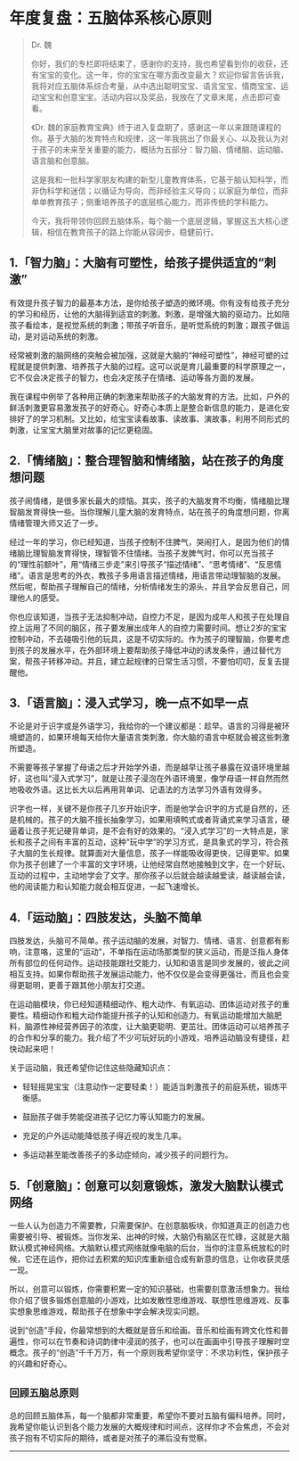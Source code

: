 # 年度复盘：五脑体系核心原则

> Dr. 魏
> 
> 你好，我们的专栏即将结束了，感谢你的支持，我也希望看到你的收获，还有宝宝的变化。这一年，你的宝宝在哪方面改变最大？欢迎你留言告诉我，我将对应五脑体系综合考量，从中选出聪明宝宝、语言宝宝、情商宝宝、运动宝宝和创意宝宝。活动内容以及奖品，我放在了文章末尾，点击即可查看。
> 
> 《Dr. 魏的家庭教育宝典》终于进入复盘期了，感谢这一年以来跟随课程的你。基于大脑的发育特点和规律，这一年我挑出了你最关心、以及我认为对于孩子的未来至关重要的能力，概括为五部分：智力脑、情绪脑、运动脑、语言脑和创意脑。
> 
> 这是我和一批科学家朋友构建的新型儿童教育体系，它基于脑认知科学，而非伪科学和迷信；以循证为导向，而非经验主义导向；以家庭为单位，而非单单教育孩子；侧重培养孩子的底层核心能力，而非传统的学科能力。
> 
> 今天，我将带领你回顾五脑体系，每个脑一个底层逻辑，掌握这五大核心逻辑，相信在教育孩子的路上你能从容阔步，稳健前行。

## 1.「智力脑」：大脑有可塑性，给孩子提供适宜的“刺激”

有效提升孩子智力的最基本方法，是你给孩子塑造的微环境。你有没有给孩子充分的学习和经历，让他的大脑得到适宜的刺激。刺激，是增强大脑的驱动力。比如陪孩子看绘本，是视觉系统的刺激；带孩子听音乐，是听觉系统的刺激；跟孩子做运动，是对运动系统的刺激。

经常被刺激的脑网络的突触会被加强，这就是大脑的“神经可塑性”，神经可塑的过程就是提供刺激、培养孩子大脑的过程。这可以说是育儿最重要的科学原理之一，它不仅会决定孩子的智力，也会决定孩子在情绪、运动等各方面的发展。

我在课程中例举了各种用正确的刺激来帮助孩子的大脑发育的方法。比如，户外的鲜活刺激更容易激发孩子的好奇心。好奇心本质上是整合新信息的能力，是进化安排好了的学习机制。又比如，给宝宝读看故事、读故事、演故事，利用不同形式的刺激，让宝宝大脑里对故事的记忆更稳固。

## 2.「情绪脑」：整合理智脑和情绪脑，站在孩子的角度想问题

孩子闹情绪，是很多家长最大的烦恼。其实，孩子的大脑发育不均衡，情绪脑比理智脑发育得快一些。当你理解儿童大脑的发育特点，站在孩子的角度想问题，你离情绪管理大师又近了一步。

经过一年的学习，你已经知道，当孩子控制不住脾气，哭闹打人，是因为他们的情绪脑比理智脑发育得快，理智管不住情绪。当孩子发脾气时，你可以充当孩子的“理性前额叶”，用“情绪三步走”来引导孩子“描述情绪”、“思考情绪”、“反思情绪”。语言是思考的外衣，教孩子多用语言描述情绪，用语言带动理智脑的发展。然后呢，帮助孩子理解自己的情绪，分析情绪发生的源头，并且学会反思自己，同理他人的感受。

你也应该知道，当孩子无法抑制冲动，自控力不足，是因为成年人和孩子在处理自控上运用了不同的脑区，孩子要发展出成年人的自控力需要时间。想让2岁的宝宝控制冲动，不去碰吸引他的玩具，这是不切实际的。作为孩子的理智脑，你要考虑到孩子的发展水平，在外部环境上要帮助孩子降低冲动的诱发条件，通过替代方案，帮孩子转移冲动。并且，建立起规律的日常生活习惯，不要怕叨叨，反复去提醒他。

## 3.「语言脑」：浸入式学习，晚一点不如早一点

不论是对于识字或是外语学习，我给你的一个建议都是：趁早。语言的习得是被环境塑造的，如果环境每天给你大量语言类刺激，你大脑的语言中枢就会被这些刺激所塑造。

不需要等孩子掌握了母语之后才开始学外语，而是越早让孩子暴露在双语环境里越好，这也叫“浸入式学习”，就是让孩子浸泡在外语环境里，像学母语一样自然而然地吸收外语。这比长大以后再用背单词、记语法的方法学习外语有效得多。

识字也一样，关键不是你孩子几岁开始识字，而是他学会识字的方式是自然的，还是机械的。孩子的大脑不擅长抽象学习，如果用填鸭式或者背诵式来学习语言，硬逼着让孩子死记硬背单词，是不会有好的效果的。“浸入式学习”的一大特点是，家长和孩子之间有丰富的互动，这种“玩中学”的学习方式，是具象式的学习，符合孩子大脑的生长规律。就算面对大量信息，孩子一样能吸收得更快，记得更牢。如果你为孩子创建了一个丰富的文字环境，让他经常自然地接触到文字，在一个好玩、互动的过程中，主动地学会了文字。那你孩子以后就会越读越爱读，越读越会读，他的阅读能力和认知能力就会相互促进，一起飞速增长。

## 4.「运动脑」：四肢发达，头脑不简单

四肢发达，头脑可不简单。孩子运动脑的发展，对智力、情绪、语言、创意都有影响，注意咯，这里的“运动”，不单指在运动场那类型的狭义运动，而是泛指人身体所有部位的任何动作。运动技能跟社交能力，认知和语言是同步发展的，彼此之间相互支持。如果你帮助孩子发展运动能力，他不仅仅是会变得更强壮，而且也会变得更聪明，更善于跟其他小朋友打交道。

在运动脑模块，你已经知道精细动作、粗大动作、有氧运动、团体运动对孩子的重要性。精细动作和粗大动作能提升孩子的认知和创造力。有氧运动能增加大脑肥料，脑源性神经营养因子的浓度，让大脑更聪明、更茁壮。团体运动可以培养孩子的合作和分享的能力。我介绍了不少可玩好玩的小游戏，培养运动脑没有捷径，赶快动起来吧！

关于运动脑，我还希望你记住这些隐藏知识点：

* 轻轻摇晃宝宝（注意动作一定要轻柔！）能适当刺激孩子的前庭系统，锻炼平衡感。

* 鼓励孩子做手势能促进孩子记忆力等认知能力的发展。

* 充足的户外运动能降低孩子得近视的发生几率。

* 多运动甚至能改善孩子的多动症倾向，减少孩子的问题行为。

## 5.「创意脑」：创意可以刻意锻炼，激发大脑默认模式网络

一些人认为创造力不需要教，只需要保护。在创意脑板块，你知道真正的创造力也需要被引导、被锻炼。当你发呆、出神的时候，大脑仍有脑区在忙碌，这就是大脑默认模式神经网络。大脑默认模式网络就像电脑的后台，当你的注意系统放松的时候，它还在运作，把你过去积累的知识库重新组合成有新意的信息，让你收获灵感一现。

所以，创意可以锻炼，你需要积累一定的知识基础，也需要刻意激活想象力。我给你介绍了很多锻炼创意脑的小游戏，比如发散性思维游戏、联想性思维游戏、反事实想象思维游戏，帮助孩子在想象中学会解决现实问题。

说到“创造”手段，你最常想到的大概就是音乐和绘画。音乐和绘画有跨文化性和普遍性，你可以在节奏和诗词韵律中浸润的孩子，也可以在画画中引导孩子理解时空概念。孩子的“创造”千千万万，有一个原则我希望你坚守：不求功利性，保护孩子的兴趣和好奇心。

## `回顾五脑总原则`

总的回顾五脑体系，每一个脑都非常重要，希望你不要对五脑有偏科培养。同时，我希望你能认识到各个能力发展的大概规律和时间点，这样你才不会焦虑，不会对孩子抱有不切实际的期待，或者是对孩子的滞后没有觉察。

---
